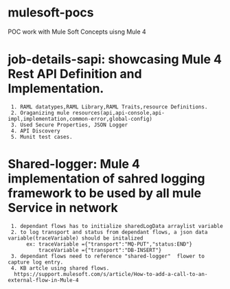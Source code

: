# mulesoft-pocs
POC work with Mule Soft Concepts uisng Mule 4

# job-details-sapi:  showcasing Mule 4 Rest API Definition and Implementation.
     1. RAML datatypes,RAML Library,RAML Traits,resource Definitions.
     2. Oraganizing mule resources(api,api-console,api-impl,implementation,common-error,global-config)
     3. Used Secure Properties, JSON Logger
     4. API Discovery
     5. Munit test cases.
# Shared-logger: Mule 4 implementation of sahred logging framework to be used by all mule Service in network
     1. dependant flows has to initialize sharedLogData arraylist variable
     2. to log transport and status from dependant flows, a json data variable(traceVariable) should be initalized
          ex: traceVariable ={"transport":"MQ-PUT","status:END"}
              traceVariable ={"transport":"DB-INSERT"}
     3. dependant flows need to reference "shared-logger"  flower to capture log entry.
     4. KB artcle using shared flows.
      https://support.mulesoft.com/s/article/How-to-add-a-call-to-an-external-flow-in-Mule-4
      

     
